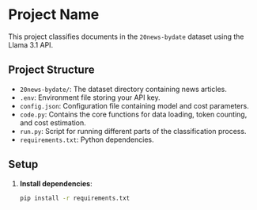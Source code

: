 # Project Name

This project classifies documents in the `20news-bydate` dataset using the Llama 3.1 API.

## Project Structure
- `20news-bydate/`: The dataset directory containing news articles.
- `.env`: Environment file storing your API key.
- `config.json`: Configuration file containing model and cost parameters.
- `code.py`: Contains the core functions for data loading, token counting, and cost estimation.
- `run.py`: Script for running different parts of the classification process.
- `requirements.txt`: Python dependencies.

## Setup

1. **Install dependencies**:
   ```bash
   pip install -r requirements.txt
